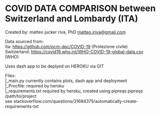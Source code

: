 # COVID DATA COMPARISON  between Switzerland and Lombardy (ITA)    

Created by: matteo jucker riva, PhD matteo.jriva@gmail.com

Data sourced from:    
Ita: https://github.com/pcm-dpc/COVID-19 (Protezione civile)    
Switzerland: https://covid19.who.int/WHO-COVID-19-global-data.csv (WHO)    

Uses dash app to be deplyed on HEROKU via GIT

Files:  
|_main.py currently contains plots, dash app and deployment   
|_Procfile: required by heroku   
|_requirements.txt required by heroku, created using pipreqs pipreqs /path/to/project   
   see stackoverflow.com/questions/31684375/automatically-create-requirements-txt


